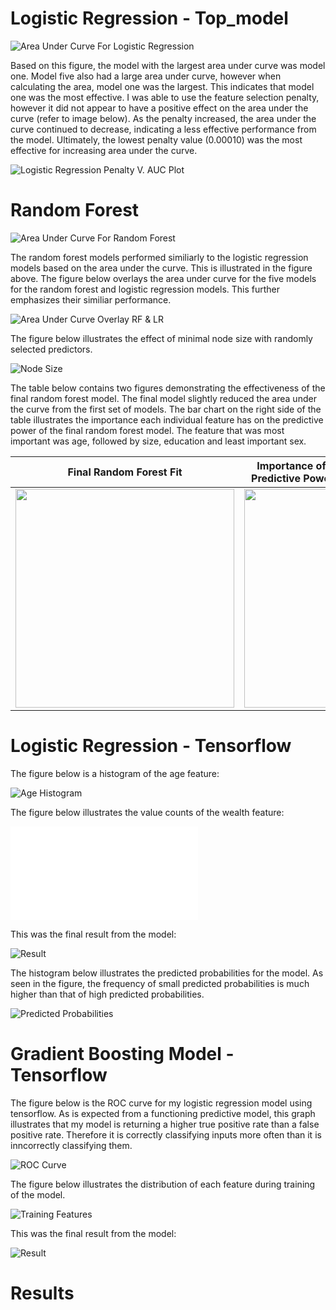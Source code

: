 # Logistic Regression - Top_model

![Area Under Curve For Logistic Regression](lr_auc.png)

Based on this figure, the model with the largest area under curve was model one. Model five also had a large area under curve, however when calculating the area, model one was the largest. This indicates that model one was the most effective. I was able to use the feature selection penalty, however it did not appear to have a positive effect on the area under the curve (refer to image below). As the penalty increased, the area under the curve continued to decrease, indicating a less effective performance from the model. Ultimately, the lowest penalty value (0.00010) was the most effective for increasing area under the curve. 

![Logistic Regression Penalty V. AUC Plot](lr_plot.png)

# Random Forest 

![Area Under Curve For Random Forest](rf_auc.png)

The random forest models performed similiarly to the logistic regression models based on the area under the curve. This is illustrated in the figure above. The figure below overlays the area under curve for the five models for the random forest and logistic regression models. This further emphasizes their similiar performance. 

![Area Under Curve Overlay RF & LR](rf_lc_auc.png)

The figure below illustrates the effect of minimal node size with randomly selected predictors.

![Node Size](rf_res.png)

The table below contains two figures demonstrating the effectiveness of the final random forest model. The final model slightly reduced the area under the curve from the first set of models. The bar chart on the right side of the table illustrates the importance each individual feature has on the predictive power of the final random forest model. The feature that was most important was age, followed by size, education and least important sex. 

Final Random Forest Fit  |  Importance of Features Contribution To Predictive Power of Random Forest Model
:-------------------------:|:-------------------------:
<img src="last_rf_fit_auc.png" width="350"> | <img src="last_rf_fit.png" width="350">

# Logistic Regression - Tensorflow

The figure below is a histogram of the age feature:

![Age Histogram](py_age_hist.png)

The figure below illustrates the value counts of the wealth feature:

![Wealth Feature Value Counts](py_wealth_value_counts.py)

This was the final result from the model:

![Result](py_result_1.png)

The histogram below illustrates the predicted probabilities for the model. As seen in the figure, the frequency of small predicted probabilities is much higher than that of high predicted probabilities. 

![Predicted Probabilities](py_pred_probabilities.png)


# Gradient Boosting Model - Tensorflow

The figure below is the ROC curve for my logistic regression model using tensorflow. As is expected from a functioning predictive model, this graph illustrates that my model is returning a higher true positive rate than a false positive rate. Therefore it is correctly classifying inputs more often than it is inncorrectly classifying them.

![ROC Curve](py_roc_curve.png)

The figure below illustrates the distribution of each feature during training of the model.

![Training Features](py_train_results_1.png)

This was the final result from the model:

![Result](py_result_2.png)

# Results

